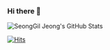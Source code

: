 ### Hi there 👋
![SeongGil Jeong's GitHub Stats](https://github-readme-stats.vercel.app/api?username=SeongGil-Jeong&show_icons=true&theme=nightowl)

[![Hits](https://hits.seeyoufarm.com/api/count/incr/badge.svg?url=https%3A%2F%2Fgithub.com%2FSeongGil-Jeong&count_bg=%23B8A7EA&title_bg=%239BAEF3&icon=&icon_color=%23E7E7E7&title=%F0%9F%8C%8D&edge_flat=false)](https://github.com/SeongGil-Jeong)
